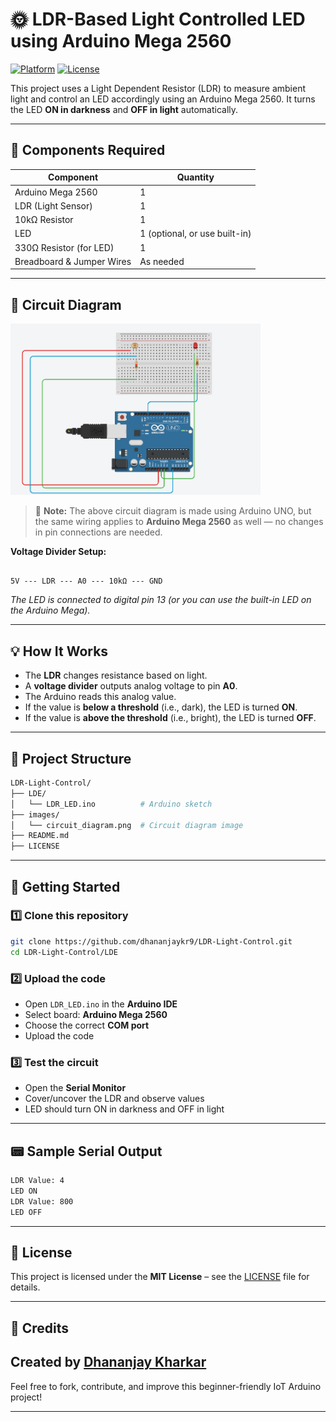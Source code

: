 
# 🌞 LDR-Based Light Controlled LED using Arduino Mega 2560

[![Platform](https://img.shields.io/badge/platform-Arduino-blue.svg)](https://www.arduino.cc/)
[![License](https://img.shields.io/badge/license-MIT-green.svg)](LICENSE)

This project uses a Light Dependent Resistor (LDR) to measure ambient light and control an LED accordingly using an Arduino Mega 2560. It turns the LED **ON in darkness** and **OFF in light** automatically.

---

## 🔧 Components Required

| Component                | Quantity |
|--------------------------|----------|
| Arduino Mega 2560        | 1        |
| LDR (Light Sensor)       | 1        |
| 10kΩ Resistor            | 1        |
| LED                      | 1 (optional, or use built-in) |
| 330Ω Resistor (for LED)  | 1        |
| Breadboard & Jumper Wires| As needed |

---

## 🔌 Circuit Diagram

<img src="images/circuit_diagram.png" alt="Circuit Diagram" width="400"/>

> 📝 **Note:** The above circuit diagram is made using Arduino UNO, but the same wiring applies to **Arduino Mega 2560** as well — no changes in pin connections are needed.

**Voltage Divider Setup:**

```

5V --- LDR --- A0 --- 10kΩ --- GND

````

*The LED is connected to digital pin 13 (or you can use the built-in LED on the Arduino Mega).*

---

## 💡 How It Works

- The **LDR** changes resistance based on light.
- A **voltage divider** outputs analog voltage to pin **A0**.
- The Arduino reads this analog value.
- If the value is **below a threshold** (i.e., dark), the LED is turned **ON**.
- If the value is **above the threshold** (i.e., bright), the LED is turned **OFF**.

---

## 📁 Project Structure

```bash
LDR-Light-Control/
├── LDE/
│   └── LDR_LED.ino          # Arduino sketch
├── images/
│   └── circuit_diagram.png  # Circuit diagram image
├── README.md
├── LICENSE
````

---

## 🚀 Getting Started

### 1️⃣ Clone this repository

```bash
git clone https://github.com/dhananjaykr9/LDR-Light-Control.git
cd LDR-Light-Control/LDE
```

### 2️⃣ Upload the code

* Open `LDR_LED.ino` in the **Arduino IDE**
* Select board: **Arduino Mega 2560**
* Choose the correct **COM port**
* Upload the code

### 3️⃣ Test the circuit

* Open the **Serial Monitor**
* Cover/uncover the LDR and observe values
* LED should turn ON in darkness and OFF in light

---

## 📟 Sample Serial Output

```txt
LDR Value: 4
LED ON
LDR Value: 800
LED OFF
```

---

## 📜 License

This project is licensed under the **MIT License** – see the [LICENSE](LICENSE) file for details.

---

## 🙌 Credits

Created by [Dhananjay Kharkar](https://github.com/dhananjaykr9)
---
Feel free to fork, contribute, and improve this beginner-friendly IoT Arduino project!

---

```


